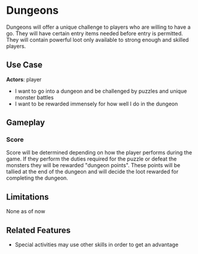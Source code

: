 # Dungeons 
Dungeons will offer a unique challenge to players who are willing to have a go. They will have certain entry items needed before entry is permitted.
They will contain powerful loot only available to strong enough and skilled players.

## Use Case
**Actors**: player
- I want to go into a dungeon and be challenged by puzzles and unique monster battles
- I want to be rewarded immensely for how well I do in the dungeon

## Gameplay
### Score
Score will be determined depending on how the player performs during the game. If they perform the duties required for the puzzle or
defeat the monsters they will be rewarded "dungeon points". These points will be tallied at the end of the dungeon and will decide
the loot rewarded for completing the dungeon.

## Limitations
None as of now

## Related Features
- Special activities may use other skills in order to get an advantage

